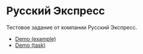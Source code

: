 # Русский Экспресс

Тестовое задание от компании Русский Экспресс.
* [Demo (example)](https://loveravel.github.io/rus-express/index.html)
* [Demo (task)](https://loveravel.github.io/rus-express/index.html)


